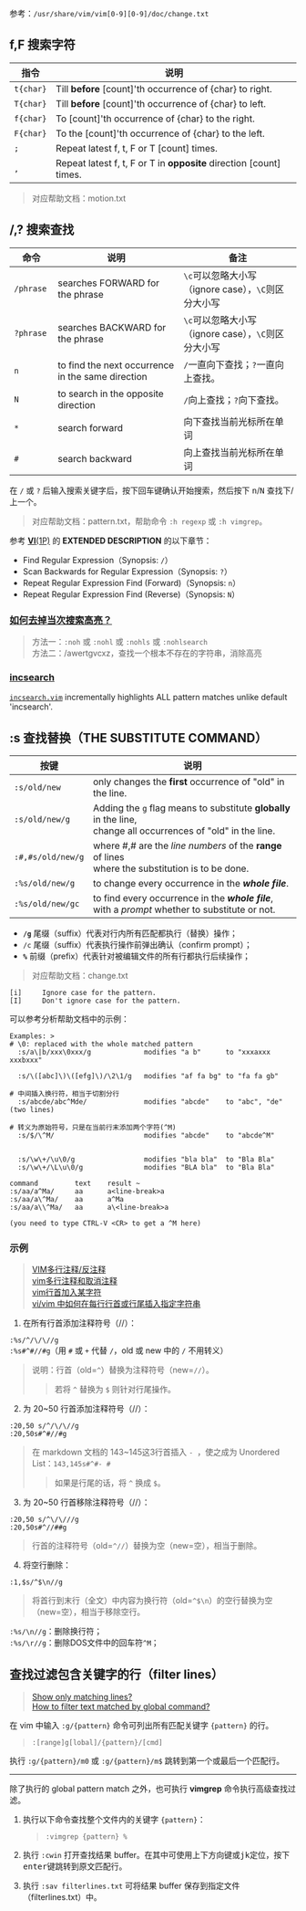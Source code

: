 
参考：`/usr/share/vim/vim[0-9][0-9]/doc/change.txt`

## f,F 搜索字符

指令                 | 说明
--------------------|------------------------
`t{char}`           | Till **before** [count]'th occurrence of {char} to right.
`T{char}`           | Till **before** [count]'th occurrence of {char} to left.
`f{char}`           | To [count]'th occurrence of {char} to the right.
`F{char}`           | To the [count]'th occurrence of {char}  to the left.
`;`                 | Repeat latest f, t, F or T [count] times.
`,`                 | Repeat latest f, t, F or T in **opposite** direction [count] times.

> 对应帮助文档：motion.txt

## /,? 搜索查找

命令                | 说明            | 备注
--------------------|----------------|--------
`/phrase `          | searches FORWARD for the phrase  | `\c`可以忽略大小写（ignore case），`\C`则区分大小写
`?phrase `          | searches BACKWARD for the phrase | `\c`可以忽略大小写（ignore case），`\C`则区分大小写
`n`                 | to find the next occurrence in the same direction | `/`一直向下查找；`?`一直向上查找。
`N`                 | to search in the opposite direction               | `/`向上查找；`?`向下查找。
`*`                 | search forward                                    | 向下查找当前光标所在单词
`#`                 | search backward                                   | 向上查找当前光标所在单词

在 `/` 或 `?` 后输入搜索关键字后，按下回车键确认开始搜索，然后按下 <kbd>n</kbd>/<kbd>N</kbd> 查找下/上一个。

> 对应帮助文档：pattern.txt，帮助命令 `:h regexp` 或 `:h vimgrep`。

参考 [**VI**(1P)](http://man7.org/linux/man-pages/man1/vi.1p.html) 的 **EXTENDED DESCRIPTION** 的以下章节：

- Find Regular Expression（Synopsis: `/`）  
- Scan Backwards for Regular Expression（Synopsis: `?`）  
- Repeat Regular Expression Find (Forward)（Synopsis: `n`）  
- Repeat Regular Expression Find (Reverse)（Synopsis: `N`）  

### [如何去掉当次搜索高亮？](http://forum.ubuntu.org.cn/viewtopic.php?p=815643)

> 方法一：`:noh` 或 `:nohl` 或 `:nohls` 或 `:nohlsearch`  
> 方法二：/awertgvcxz，查找一个根本不存在的字符串，消除高亮  

### [incsearch](http://www.vim.org/scripts/script.php?script_id=5038)
[`incsearch.vim`](https://github.com/haya14busa/incsearch.vim) incrementally highlights ALL pattern matches unlike default 'incsearch'.

## :s 查找替换（THE SUBSTITUTE COMMAND）

按键                | 说明
--------------------|------------------------
`:s/old/new`        | only changes the **first** occurrence of "old" in the line.
`:s/old/new/g`      | Adding the `g` flag means to substitute **globally** in the line, <br/>change all occurrences of "old" in the line.
`:#,#s/old/new/g`   | where #,# are the *line numbers* of the **range** of lines <br/>where the substitution is to be done.
`:%s/old/new/g`     | to change every occurrence in the ***whole file***.
`:%s/old/new/gc`    | to find every occurrence in the ***whole file***, with a *prompt* whether to substitute or not.

- **`/g`** 尾缀（suffix）代表对行内所有匹配都执行（替换）操作；  
- `/c` 尾缀（suffix）代表执行操作前弹出确认（confirm prompt）；  
- **`%`** 前缀（prefix）代表针对被编辑文件的所有行都执行后续操作；  

> 对应帮助文档：change.txt

```shell
[i]     Ignore case for the pattern.
[I]     Don't ignore case for the pattern.
```

可以参考分析帮助文档中的示例：

```shell
Examples: >
# \0: replaced with the whole matched pattern
  :s/a\|b/xxx\0xxx/g             modifies "a b"      to "xxxaxxx xxxbxxx"

  :s/\([abc]\)\([efg]\)/\2\1/g   modifies "af fa bg" to "fa fa gb"

# 中间插入换行符，相当于切割分行
  :s/abcde/abc^Mde/              modifies "abcde"    to "abc", "de" (two lines)

# 转义为原始符号，只是在当前行末添加两个字符(^M)
  :s/$/\^M/                      modifies "abcde"    to "abcde^M"


  :s/\w\+/\u\0/g                 modifies "bla bla"  to "Bla Bla"
  :s/\w\+/\L\u\0/g               modifies "BLA bla"  to "Bla Bla"

command         text    result ~
:s/aa/a^Ma/     aa      a<line-break>a
:s/aa/a\^Ma/    aa      a^Ma
:s/aa/a\\^Ma/   aa      a\<line-break>a

(you need to type CTRL-V <CR> to get a ^M here)

```

### 示例
> [VIM多行注释/反注释](http://blog.csdn.net/xufeng0991/article/details/50201561)  
> [vim多行注释和取消注释](http://www.cnblogs.com/Ph-one/p/5641872.html)  
> [vim行首加入某字符](http://blog.csdn.net/xxxxxx91116/article/details/7960097)  
> [vi/vim 中如何在每行行首或行尾插入指定字符串](http://www.cnblogs.com/Dennis-mi/articles/5939635.html)  

1. 在所有行首添加注释符号（//）：  

`:%s/^/\/\//g`  
`:%s#^#//#g`（用 `#` 或 `+` 代替 `/`，old 或 new 中的 `/` 不用转义）  

> 说明：行首（old=`^`）替换为注释符号（new=`//`）。  
>> 若将 `^` 替换为 `$` 则针对行尾操作。  

2. 为 20~50 行首添加注释符号（//）：  

`:20,50 s/^/\/\//g`  
`:20,50s#^#//#g`  

> 在 markdown 文档的 143~145这3行首插入 `- `，使之成为 Unordered List：`143,145s#^#- #`  
>> 如果是行尾的话，将 `^` 换成 `$`。  

3. 为 20~50 行首移除注释符号（//）：

`:20,50 s/^\/\///g`  
`:20,50s#^//##g`  

> 行首的注释符号（old=`^//`）替换为空（new=空），相当于删除。  

4. 将空行删除：

`:1,$s/^$\n//g`

> 将首行到末行（全文）中内容为换行符（old=`^$\n`）的空行替换为空（new=空），相当于移除空行。  

`:%s/\n//g`：删除换行符；  
`:%s/\r//g`：删除DOS文件中的回车符`^M`；  

## 查找过滤包含关键字的行（filter lines）
> [Show only matching lines?](https://vi.stackexchange.com/questions/2280/show-only-matching-lines)  
> [How to filter text matched by global command?](https://vi.stackexchange.com/questions/10860/how-to-filter-text-matched-by-global-command)  

在 vim 中输入 `:g/{pattern}` 命令可列出所有匹配关键字 `{pattern}` 的行。  

> `:[range]g[lobal]/{pattern}/[cmd]`  

执行 `:g/{pattern}/m0` 或 `:g/{pattern}/m$` 跳转到第一个或最后一个匹配行。  

---

除了执行的 global pattern match 之外，也可执行 **vimgrep** 命令执行高级查找过滤。

1. 执行以下命令查找整个文件内的关键字 `{pattern}`：

	> `:vimgrep {pattern} %`

2. 执行 `:cwin` 打开查找结果 buffer。在其中可使用上下方向键或<kbd>j</kbd><kbd>k</kbd>定位，按下<kbd>enter</kbd>键跳转到原文匹配行。  

3. 执行 `:sav filterlines.txt` 可将结果 buffer 保存到指定文件（filterlines.txt）中。  
